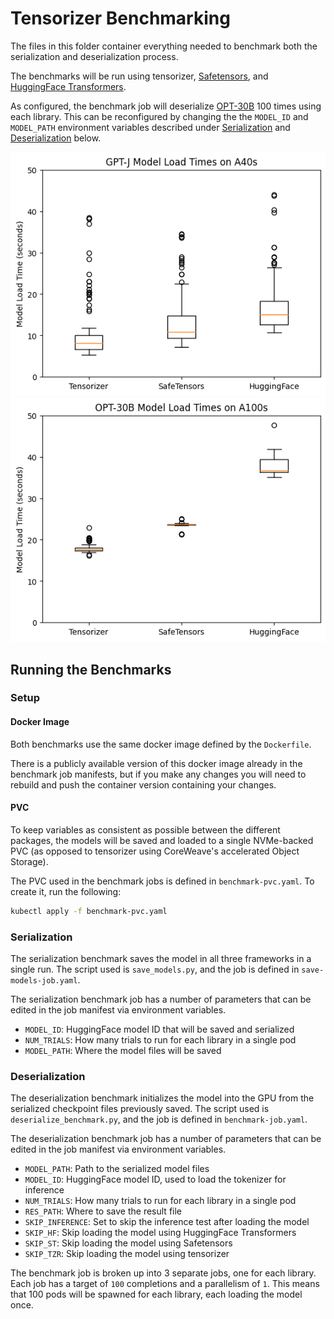 # Tensorizer Benchmarking

The files in this folder container everything needed to benchmark both the
serialization and deserialization process.

The benchmarks will be run using tensorizer,
[Safetensors](https://huggingface.co/docs/safetensors/index),
and [HuggingFace Transformers](https://huggingface.co/docs/transformers/index).

As configured, the benchmark job will deserialize
[OPT-30B](https://huggingface.co/facebook/opt-30b) 100 times using each library.
This can be reconfigured by changing the the `MODEL_ID` and `MODEL_PATH`
environment variables described under [Serialization](#serialization)
and [Deserialization](#deserialization) below.

![gpt-j.png](.images/gpt-j.png)
![opt-30b.png](.images/opt-30b.png)

## Running the Benchmarks

### Setup

#### Docker Image

Both benchmarks use the same docker image defined by the `Dockerfile`.

There is a publicly available version of this docker image already in the
benchmark job manifests, but if you make any changes you will need to rebuild
and push the container version containing your changes.

#### PVC

To keep variables as consistent as possible between the different packages,
the models will be saved and loaded to a single NVMe-backed PVC
(as opposed to tensorizer using CoreWeave's accelerated Object Storage).

The PVC used in the benchmark jobs is defined in `benchmark-pvc.yaml`.
To create it, run the following:

```bash
kubectl apply -f benchmark-pvc.yaml
```

### Serialization

The serialization benchmark saves the model in all three frameworks in a
single run. The script used is `save_models.py`, and the job is defined in 
`save-models-job.yaml`.

The serialization benchmark job has a number of parameters that can be edited
in the job manifest via environment variables.
 - `MODEL_ID`: HuggingFace model ID that will be saved and serialized
 - `NUM_TRIALS`: How many trials to run for each library in a single pod
 - `MODEL_PATH`: Where the model files will be saved

### Deserialization

The deserialization benchmark initializes the model into the GPU from the
serialized checkpoint files previously saved. The script used is
`deserialize_benchmark.py`, and the job is defined in `benchmark-job.yaml`.

The deserialization benchmark job has a number of parameters that can be
edited in the job manifest via environment variables.
 - `MODEL_PATH`: Path to the serialized model files
 - `MODEL_ID`: HuggingFace model ID, used to load the tokenizer for inference
 - `NUM_TRIALS`: How many trials to run for each library in a single pod
 - `RES_PATH`: Where to save the result file
 - `SKIP_INFERENCE`: Set to skip the inference test after loading the model
 - `SKIP_HF`: Skip loading the model using HuggingFace Transformers
 - `SKIP_ST`: Skip loading the model using Safetensors
 - `SKIP_TZR`: Skip loading the model using tensorizer

The benchmark job is broken up into 3 separate jobs, one for each library.
Each job has a target of `100` completions and a parallelism of `1`. This
means that 100 pods will be spawned for each library, each loading the model
once.
